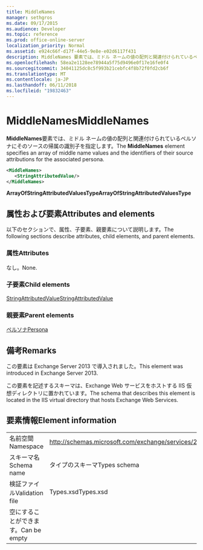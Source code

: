 ```yaml
---
title: MiddleNames
manager: sethgros
ms.date: 09/17/2015
ms.audience: Developer
ms.topic: reference
ms.prod: office-online-server
localization_priority: Normal
ms.assetid: e924c66f-d17f-44e5-9e8e-e02d6117f431
description: MiddleNames 要素では、ミドル ネームの値の配列と関連付けられているペルソナにそのソースの帰属の識別子を指定します。
ms.openlocfilehash: 58ea2e1128ee78944a5f75d9496e0f17e16fe0f4
ms.sourcegitcommit: 34041125dc8c5f993b21cebfc4f8b72f0fd2cb6f
ms.translationtype: MT
ms.contentlocale: ja-JP
ms.lasthandoff: 06/11/2018
ms.locfileid: "19832463"
---
```

# <a name="middlenames"></a><span data-ttu-id="30b07-103">MiddleNames</span><span class="sxs-lookup"><span data-stu-id="30b07-103">MiddleNames</span></span>

<span data-ttu-id="30b07-104">**MiddleNames**要素では、ミドル ネームの値の配列と関連付けられているペルソナにそのソースの帰属の識別子を指定します。</span><span class="sxs-lookup"><span data-stu-id="30b07-104">The **MiddleNames** element specifies an array of middle name values and the identifiers of their source attributions for the associated persona.</span></span> 
  
```XML
<MiddleNames>
   <StringAttributedValue/>
</MiddleNames>
```

 <span data-ttu-id="30b07-105">**ArrayOfStringAttributedValuesType**</span><span class="sxs-lookup"><span data-stu-id="30b07-105">**ArrayOfStringAttributedValuesType**</span></span>
## <a name="attributes-and-elements"></a><span data-ttu-id="30b07-106">属性および要素</span><span class="sxs-lookup"><span data-stu-id="30b07-106">Attributes and elements</span></span>

<span data-ttu-id="30b07-107">以下のセクションで、属性、子要素、親要素について説明します。</span><span class="sxs-lookup"><span data-stu-id="30b07-107">The following sections describe attributes, child elements, and parent elements.</span></span>
  
### <a name="attributes"></a><span data-ttu-id="30b07-108">属性</span><span class="sxs-lookup"><span data-stu-id="30b07-108">Attributes</span></span>

<span data-ttu-id="30b07-109">なし。</span><span class="sxs-lookup"><span data-stu-id="30b07-109">None.</span></span>
  
### <a name="child-elements"></a><span data-ttu-id="30b07-110">子要素</span><span class="sxs-lookup"><span data-stu-id="30b07-110">Child elements</span></span>

[<span data-ttu-id="30b07-111">StringAttributedValue</span><span class="sxs-lookup"><span data-stu-id="30b07-111">StringAttributedValue</span></span>](stringattributedvalue.md)
  
### <a name="parent-elements"></a><span data-ttu-id="30b07-112">親要素</span><span class="sxs-lookup"><span data-stu-id="30b07-112">Parent elements</span></span>

[<span data-ttu-id="30b07-113">ペルソナ</span><span class="sxs-lookup"><span data-stu-id="30b07-113">Persona</span></span>](persona.md)
  
## <a name="remarks"></a><span data-ttu-id="30b07-114">備考</span><span class="sxs-lookup"><span data-stu-id="30b07-114">Remarks</span></span>

<span data-ttu-id="30b07-115">この要素は Exchange Server 2013 で導入されました。</span><span class="sxs-lookup"><span data-stu-id="30b07-115">This element was introduced in Exchange Server 2013.</span></span>
  
<span data-ttu-id="30b07-116">この要素を記述するスキーマは、Exchange Web サービスをホストする IIS 仮想ディレクトリに置かれています。</span><span class="sxs-lookup"><span data-stu-id="30b07-116">The schema that describes this element is located in the IIS virtual directory that hosts Exchange Web Services.</span></span>
  
## <a name="element-information"></a><span data-ttu-id="30b07-117">要素情報</span><span class="sxs-lookup"><span data-stu-id="30b07-117">Element information</span></span>

|||
|:-----|:-----|
|<span data-ttu-id="30b07-118">名前空間</span><span class="sxs-lookup"><span data-stu-id="30b07-118">Namespace</span></span>  <br/> |http://schemas.microsoft.com/exchange/services/2006/types  <br/> |
|<span data-ttu-id="30b07-119">スキーマ名</span><span class="sxs-lookup"><span data-stu-id="30b07-119">Schema name</span></span>  <br/> |<span data-ttu-id="30b07-120">タイプのスキーマ</span><span class="sxs-lookup"><span data-stu-id="30b07-120">Types schema</span></span>  <br/> |
|<span data-ttu-id="30b07-121">検証ファイル</span><span class="sxs-lookup"><span data-stu-id="30b07-121">Validation file</span></span>  <br/> |<span data-ttu-id="30b07-122">Types.xsd</span><span class="sxs-lookup"><span data-stu-id="30b07-122">Types.xsd</span></span>  <br/> |
|<span data-ttu-id="30b07-123">空にすることができます。</span><span class="sxs-lookup"><span data-stu-id="30b07-123">Can be empty</span></span>  <br/> ||
   


